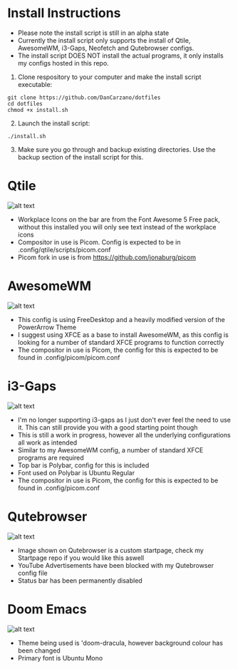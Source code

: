 # Install Instructions

- Please note the install script is still in an alpha state
- Currently the install script only supports the install of Qtile, AwesomeWM, i3-Gaps, Neofetch and Qutebrowser configs.
- The install script DOES NOT install the actual programs, it only installs my configs hosted in this repo.

1. Clone respository to your computer and make the install script executable:
```
git clone https://github.com/DanCarzano/dotfiles
cd dotfiles
chmod +x install.sh
```
2. Launch the install script:
```
./install.sh
```
3. Make sure you go through and backup existing directories. Use the backup section of the install script for this. 

# Qtile

![alt text](https://i.imgur.com/DxRhn3c.png "Qtile Screenshot")

- Workplace Icons on the bar are from the Font Awesome 5 Free pack, without this installed you will only see text instead of the workplace icons
- Compositor in use is Picom. Config is expected to be in .config/qtile/scripts/picom.conf
- Picom fork in use is from https://github.com/jonaburg/picom

# AwesomeWM

![alt text](https://i.imgur.com/pQpyH8c.png "AwesomeWM Screenshot")

- This config is using FreeDesktop and a heavily modified version of the PowerArrow Theme
- I suggest using XFCE as a base to install AwesomeWM, as this config is looking for a number of standard XFCE programs to function correctly
- The compositor in use is Picom, the config for this is expected to be found in .config/picom/picom.conf

# i3-Gaps

![alt text](https://i.imgur.com/IvTGINw.png "i3-gaps Screenshot")

- I'm no longer supporting i3-gaps as I just don't ever feel the need to use it. This can still provide you with a good starting point though
- This is still a work in progress, however all the underlying configurations all work as intended
- Similar to my AwesomeWM config, a number of standard XFCE programs are required
- Top bar is Polybar, config for this is included
- Font used on Polybar is Ubuntu Regular
- The compositor in use is Picom, the config for this is expected to be found in .config/picom.conf

# Qutebrowser

![alt text](https://i.imgur.com/sCK4o5L.png "Qutebrowser Screenshot")

- Image shown on Qutebrowser is a custom startpage, check my Startpage repo if you would like this aswell
- YouTube Advertisements have been blocked with my Qutebrowser config file
- Status bar has been permanently disabled

# Doom Emacs

![alt text](https://i.imgur.com/e409b43.png "Emacs Screenshot")

- Theme being used is 'doom-dracula, however background colour has been changed
- Primary font is Ubuntu Mono
